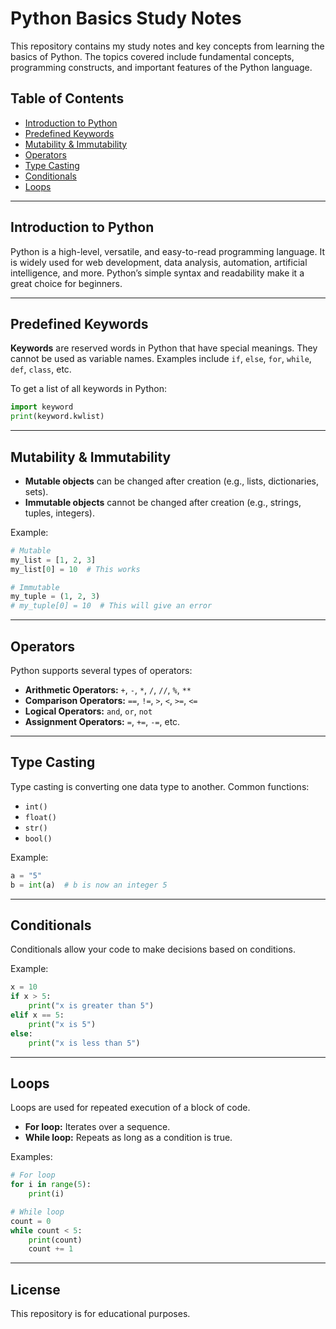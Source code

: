 # Python Basics Study Notes

This repository contains my study notes and key concepts from learning the basics of Python. The topics covered include fundamental concepts, programming constructs, and important features of the Python language.

## Table of Contents
- [Introduction to Python](#introduction-to-python)
- [Predefined Keywords](#predefined-keywords)
- [Mutability & Immutability](#mutability--immutability)
- [Operators](#operators)
- [Type Casting](#type-casting)
- [Conditionals](#conditionals)
- [Loops](#loops)

---

## Introduction to Python

Python is a high-level, versatile, and easy-to-read programming language. It is widely used for web development, data analysis, automation, artificial intelligence, and more. Python’s simple syntax and readability make it a great choice for beginners.

---

## Predefined Keywords

**Keywords** are reserved words in Python that have special meanings. They cannot be used as variable names. Examples include `if`, `else`, `for`, `while`, `def`, `class`, etc.

To get a list of all keywords in Python:
```python
import keyword
print(keyword.kwlist)
```

---

## Mutability & Immutability

- **Mutable objects** can be changed after creation (e.g., lists, dictionaries, sets).
- **Immutable objects** cannot be changed after creation (e.g., strings, tuples, integers).

Example:
```python
# Mutable
my_list = [1, 2, 3]
my_list[0] = 10  # This works

# Immutable
my_tuple = (1, 2, 3)
# my_tuple[0] = 10  # This will give an error
```

---

## Operators

Python supports several types of operators:
- **Arithmetic Operators:** `+`, `-`, `*`, `/`, `//`, `%`, `**`
- **Comparison Operators:** `==`, `!=`, `>`, `<`, `>=`, `<=`
- **Logical Operators:** `and`, `or`, `not`
- **Assignment Operators:** `=`, `+=`, `-=`, etc.

---

## Type Casting

Type casting is converting one data type to another. Common functions:
- `int()`
- `float()`
- `str()`
- `bool()`

Example:
```python
a = "5"
b = int(a)  # b is now an integer 5
```

---

## Conditionals

Conditionals allow your code to make decisions based on conditions.

Example:
```python
x = 10
if x > 5:
    print("x is greater than 5")
elif x == 5:
    print("x is 5")
else:
    print("x is less than 5")
```

---

## Loops

Loops are used for repeated execution of a block of code.
- **For loop:** Iterates over a sequence.
- **While loop:** Repeats as long as a condition is true.

Examples:
```python
# For loop
for i in range(5):
    print(i)

# While loop
count = 0
while count < 5:
    print(count)
    count += 1
```

---

## License

This repository is for educational purposes.
